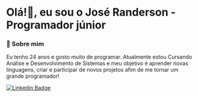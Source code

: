 # Olá!👋, eu sou o José Randerson - Programador júnior

### 🧑 Sobre mim
Eu tenho 24 anos e gosto muito de programar. Atualmente estou Cursando Análise e Desenvolvimento de Sistemas e meu objetivo é aprender novas linguagens, criar e participar de novos projetos afim de me tornar um grande programador!

[![Linkedin Badge](https://img.shields.io/badge/-LinkedIn-blue?style=flat-square&logo=Linkedin&logoColor=white&link=https://www.linkedin.com/in/jos%C3%A9-randerson-s-708b3215a/)](https://www.linkedin.com/in/jos%C3%A9-randerson-s-708b3215a/)

